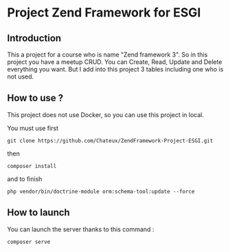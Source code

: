 # Project Zend Framework for ESGI

## Introduction

This a project for a course who is name "Zend framework 3". So in this project you have a meetup CRUD.
You can Create, Read, Update and Delete everything you want. But I add into this project 3 tables including one who is not used.


## How to use ?

This project does not use Docker, so you can use this project in local.


You must use first 

```
git clone https://github.com/Chateux/ZendFramework-Project-ESGI.git
```

then

```
composer install
```

and to finish

```
php vendor/bin/doctrine-module orm:schema-tool:update --force
```


## How to launch

You can launch the server thanks to this command :

```
composer serve
```
